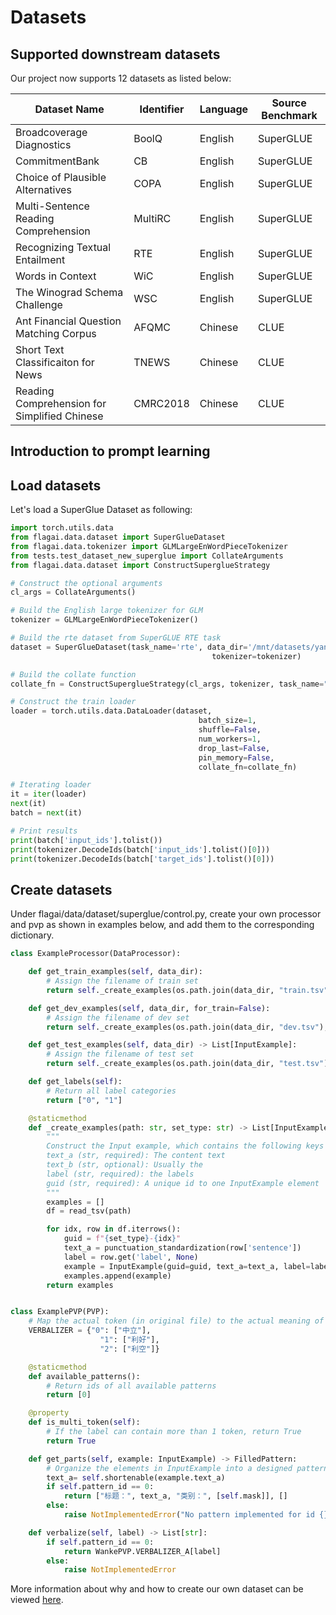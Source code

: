 # Datasets

## Supported downstream datasets
Our project now supports 12 datasets as listed below:

| Dataset Name           | Identifier | Language | Source Benchmark |  
|------------------------|------------|----------|------------------|
| Broadcoverage Diagnostics                  | BoolQ      | English  | SuperGLUE        |
| CommitmentBank                     | CB         | English  | SuperGLUE        |
| Choice of Plausible Alternatives                 | COPA       | English  | SuperGLUE        | 
| Multi-Sentence Reading Comprehension              | MultiRC    | English  | SuperGLUE        |
| Recognizing Textual Entailment                  | RTE        | English  | SuperGLUE        | 
| Words in Context | WiC        | English  | SuperGLUE        |                                                     
| The Winograd Schema Challenge                 | WSC        | English  | SuperGLUE        |
| Ant Financial Question Matching Corpus            | AFQMC      | Chinese  | CLUE             |
| Short Text Classificaiton for News             | TNEWS      | Chinese  | CLUE             |
| Reading Comprehension for Simplified Chinese      | CMRC2018   | Chinese  | CLUE             |

## Introduction to prompt learning 

## Load datasets

Let's load a SuperGlue Dataset as following:

```python
import torch.utils.data
from flagai.data.dataset import SuperGlueDataset
from flagai.data.tokenizer import GLMLargeEnWordPieceTokenizer
from tests.test_dataset_new_superglue import CollateArguments
from flagai.data.dataset import ConstructSuperglueStrategy

# Construct the optional arguments
cl_args = CollateArguments()

# Build the English large tokenizer for GLM
tokenizer = GLMLargeEnWordPieceTokenizer()

# Build the rte dataset from SuperGLUE RTE task
dataset = SuperGlueDataset(task_name='rte', data_dir='/mnt/datasets/yan/', dataset_type='train',
                                             tokenizer=tokenizer)

# Build the collate function
collate_fn = ConstructSuperglueStrategy(cl_args, tokenizer, task_name="rte")

# Construct the train loader
loader = torch.utils.data.DataLoader(dataset,
                                          batch_size=1,
                                          shuffle=False,
                                          num_workers=1,
                                          drop_last=False,
                                          pin_memory=False,
                                          collate_fn=collate_fn)

# Iterating loader 
it = iter(loader)
next(it)
batch = next(it)

# Print results
print(batch['input_ids'].tolist())
print(tokenizer.DecodeIds(batch['input_ids'].tolist()[0]))
print(tokenizer.DecodeIds(batch['target_ids'].tolist()[0]))
```

## Create datasets
Under flagai/data/dataset/superglue/control.py, create your own processor and pvp as shown in examples below, and add them to the corresponding dictionary.
```python
class ExampleProcessor(DataProcessor):

    def get_train_examples(self, data_dir):
        # Assign the filename of train set
        return self._create_examples(os.path.join(data_dir, "train.tsv"), "train")

    def get_dev_examples(self, data_dir, for_train=False):
        # Assign the filename of dev set
        return self._create_examples(os.path.join(data_dir, "dev.tsv"), "dev")

    def get_test_examples(self, data_dir) -> List[InputExample]:
        # Assign the filename of test set
        return self._create_examples(os.path.join(data_dir, "test.tsv"), "test")

    def get_labels(self):
        # Return all label categories
        return ["0", "1"]

    @staticmethod
    def _create_examples(path: str, set_type: str) -> List[InputExample]:
        """
        Construct the Input example, which contains the following keys
        text_a (str, required): The content text
        text_b (str, optional): Usually the
        label (str, required): the labels
        guid (str, required): A unique id to one InputExample element
        """
        examples = []
        df = read_tsv(path)

        for idx, row in df.iterrows():
            guid = f"{set_type}-{idx}"
            text_a = punctuation_standardization(row['sentence'])
            label = row.get('label', None)
            example = InputExample(guid=guid, text_a=text_a, label=label)
            examples.append(example)
        return examples


class ExamplePVP(PVP):
    # Map the actual token (in original file) to the actual meaning of it
    VERBALIZER = {"0": ["中立"],
                    "1": ["利好"],
                    "2": ["利空"]}

    @staticmethod
    def available_patterns():
        # Return ids of all available patterns
        return [0]

    @property
    def is_multi_token(self):
        # If the label can contain more than 1 token, return True
        return True

    def get_parts(self, example: InputExample) -> FilledPattern:
        # Organize the elements in InputExample into a designed pattern
        text_a= self.shortenable(example.text_a)
        if self.pattern_id == 0:
            return ["标题：", text_a, "类别：", [self.mask]], []
        else:
            raise NotImplementedError("No pattern implemented for id {}".format(self.pattern_id))

    def verbalize(self, label) -> List[str]:
        if self.pattern_id == 0:
            return WankePVP.VERBALIZER_A[label]
        else:
            raise NotImplementedError
```
More information about why and how to create our own dataset can be viewed [here](APPENDIX_TASK.md).

